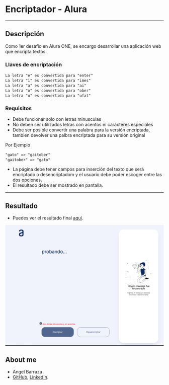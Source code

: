 # Encriptador - Alura

---

 ## Descripción

  Como 1er desafio en Alura ONE, se encargo  desarrollar una aplicación web que encripta textos.

 ### Llaves de encriptación

    La letra "e" es convertida para "enter"
    La letra "i" es convertida para "imes"
    La letra "a" es convertida para "ai"
    La letra "o" es convertida para "ober"
    La letra "u" es convertida para "ufat"

 ### Requisitos

 - Debe funcionar solo con letras minusculas
 - No deben ser utilizados letras con acentos ni caracteres especiales
 - Debe ser posible convertir una palabra para la versión encriptada, tambien devolver una palbra encriptada para su versión original

 Por Ejemplo

    "gato" => "gaitober"
    "gaitober" => "gato"

 - La página debe tener campos para inserción del texto que será encriptado o desencriptadom y el usuario debe poder escoger entre las dos opciones.
 - El resultado debe ser mostrado en pantalla.

---

## Resultado

 - Puedes ver el resultado final [aquí](https://barry-2020.github.io/encriptador-alura/).

 ![Resultado](/img/screen.png)

## About me
- Angel Barraza
- [GitHub](https://github.com/Barry-2020), [LinkedIn](https://www.linkedin.com/in/angel-barraza/).
